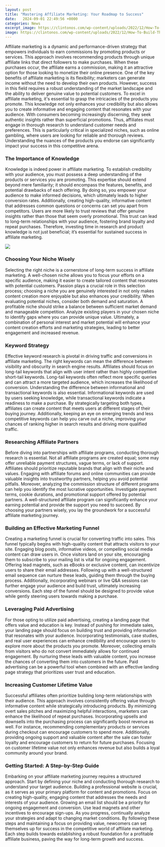 ```yaml
---
layout: post
title: "Mastering Affiliate Marketing: Your Roadmap to Success"
date:   2024-09-01 22:49:56 +0000
categories: News
excerpt_image: https://clintonos.com/wp-content/uploads/2022/12/How-To-Build-The-Perfect-Affiliate-Marketing-Roadmap-1024x538.png
image: https://clintonos.com/wp-content/uploads/2022/12/How-To-Build-The-Perfect-Affiliate-Marketing-Roadmap-1024x538.png
---
```


Affiliate marketing is a dynamic and performance-driven strategy that empowers individuals to earn commissions by promoting products or services. This approach involves recommending products through unique affiliate links that direct followers to make purchases. When these purchases occur, the affiliate earns a commission, making it an attractive option for those looking to monetize their online presence. One of the key benefits of affiliate marketing is its flexibility; marketers can generate income without the need to develop their own products. However, success in this field requires a robust understanding of the market landscape and the ability to deliver genuine value to potential customers.
To excel in affiliate marketing, it's essential to grasp the intricacies of the products you promote. This knowledge not only enhances your credibility but also allows you to create informative and engaging content that resonates with your audience. With consumers becoming increasingly discerning, they seek authentic insights rather than superficial promotions. Thus, affiliates must engage in thorough research to understand customer needs and preferences. This is particularly critical in specialized niches, such as online gambling, where users are looking for reliable and thorough reviews. Understanding the nuances of the products you endorse can significantly impact your success in this competitive arena.
### The Importance of Knowledge
Knowledge is indeed power in affiliate marketing. To establish credibility with your audience, you must possess a deep understanding of the products or services you are promoting. This expertise should extend beyond mere familiarity; it should encompass the features, benefits, and potential drawbacks of each offering. By doing so, you empower your audience to make informed decisions, which ultimately leads to higher conversion rates. 
Additionally, creating high-quality, informative content that addresses common questions or concerns can set you apart from competitors. Users are more likely to trust reviews that offer genuine insights rather than those that seem overly promotional. This trust can lead to long-term relationships with your audience, fostering brand loyalty and repeat purchases. Therefore, investing time in research and product knowledge is not just beneficial; it’s essential for sustained success in affiliate marketing.

![](https://clintonos.com/wp-content/uploads/2022/12/How-To-Build-The-Perfect-Affiliate-Marketing-Roadmap-1024x538.png)
### Choosing Your Niche Wisely
Selecting the right niche is a cornerstone of long-term success in affiliate marketing. A well-chosen niche allows you to focus your efforts on a specific audience, making it easier to create tailored content that resonates with potential customers. Passion plays a crucial role in this selection process; choosing a niche you are genuinely interested in not only makes content creation more enjoyable but also enhances your credibility.
When evaluating potential niches, consider both demand and saturation. A profitable niche should strike a balance between sufficient market demand and manageable competition. Analyze existing players in your chosen niche to identify gaps where you can provide unique value. Ultimately, a combination of personal interest and market potential will enhance your content creation efforts and marketing strategies, leading to better engagement and increased revenue.
### Keyword Strategy
Effective keyword research is pivotal in driving traffic and conversions in affiliate marketing. The right keywords can mean the difference between visibility and obscurity in search engine results. Affiliates should focus on long-tail keywords that align with user intent rather than highly competitive short-tail keywords. Long-tail keywords often reflect more specific queries and can attract a more targeted audience, which increases the likelihood of conversion.
Understanding the difference between informational and transactional keywords is also essential. Informational keywords are used by users seeking knowledge, while transactional keywords indicate a readiness to make a purchase. By strategically targeting both types, affiliates can create content that meets users at different stages of their buying journey. Additionally, keeping an eye on emerging trends and less competitive keywords can help you carve out a niche, improving your chances of ranking higher in search results and driving more qualified traffic.
### Researching Affiliate Partners
Before diving into partnerships with affiliate programs, conducting thorough research is essential. Not all affiliate programs are created equal; some may offer unreliable payment structures, vague terms, or lack of support. Affiliates should prioritize reputable brands that align with their niche and values. Engaging with affiliate forums and online communities can provide valuable insights into trustworthy partners, helping you avoid potential pitfalls.
Moreover, analyzing the commission structure of different programs can help you identify the most lucrative opportunities. Investigate payment terms, cookie durations, and promotional support offered by potential partners. A well-structured affiliate program can significantly enhance your earning potential and provide the support you need to succeed. By choosing your partners wisely, you lay the groundwork for a successful affiliate marketing journey.
### Building an Effective Marketing Funnel
Creating a marketing funnel is crucial for converting traffic into sales. This funnel typically begins with high-quality content that attracts visitors to your site. Engaging blog posts, informative videos, or compelling social media content can draw users in. Once visitors land on your site, encouraging them to subscribe to your mailing list is vital for ongoing engagement.
Offering lead magnets, such as eBooks or exclusive content, can incentivize users to share their email addresses. Following up with a well-structured email sequence can nurture these leads, guiding them through the buying process. Additionally, incorporating webinars or live Q&A sessions can further engage your audience and build trust, ultimately increasing conversions. Each step of the funnel should be designed to provide value while gently steering users towards making a purchase.
### Leveraging Paid Advertising
For those opting to utilize paid advertising, creating a landing page that offers value and education is key. Instead of pushing for immediate sales, your landing page should focus on building trust and providing information that resonates with your audience. Incorporating testimonials, case studies, and real user experiences can enhance credibility and encourage users to explore more about the products you promote.
Moreover, collecting emails from visitors who do not convert immediately allows for continued engagement. By nurturing these leads with valuable content, you increase the chances of converting them into customers in the future. Paid advertising can be a powerful tool when combined with an effective landing page strategy that prioritizes user trust and education.
### Increasing Customer Lifetime Value
Successful affiliates often prioritize building long-term relationships with their audience. This approach involves consistently offering value through informative content while strategically introducing products. By minimizing overt sales pitches and maximizing helpful interactions, marketers can enhance the likelihood of repeat purchases.
Incorporating upsells and downsells into the purchasing process can significantly boost revenue as well. For instance, recommending complementary products or services during checkout can encourage customers to spend more. Additionally, providing ongoing support and valuable content after the sale can foster loyalty and encourage customers to return for future purchases. Focusing on customer lifetime value not only enhances revenue but also builds a loyal community around your brand.
### Getting Started: A Step-by-Step Guide
Embarking on your affiliate marketing journey requires a structured approach. Start by defining your niche and conducting thorough research to understand your target audience. Building a professional website is crucial, as it serves as your primary platform for content and promotions. Focus on creating high-quality, engaging content that addresses the needs and interests of your audience.
Growing an email list should be a priority for ongoing engagement and conversion. Use lead magnets and other incentives to encourage sign-ups. As you progress, continually analyze your strategies and adapt to changing market conditions. By following these steps and maintaining a focus on providing value, newcomers can set themselves up for success in the competitive world of affiliate marketing. Each step builds towards establishing a robust foundation for a profitable affiliate business, paving the way for long-term growth and success.